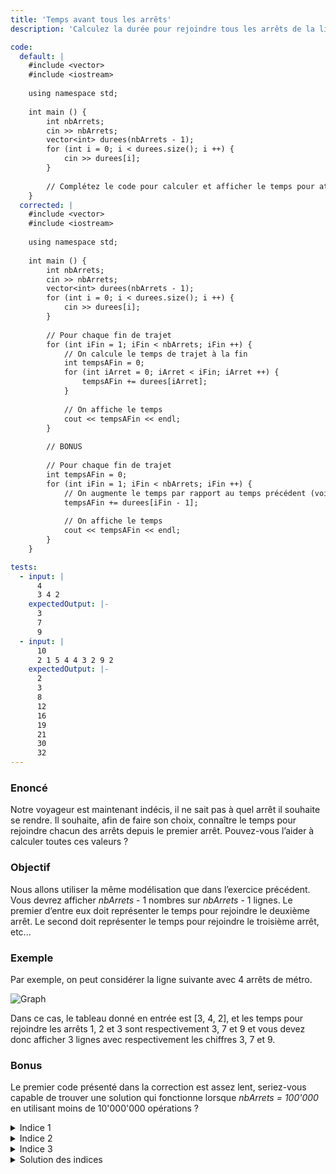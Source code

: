 ```yaml
---
title: 'Temps avant tous les arrêts'
description: 'Calculez la durée pour rejoindre tous les arrêts de la ligne de métro'

code:
  default: |
    #include <vector>
    #include <iostream>
    
    using namespace std;
    
    int main () {
        int nbArrets;
        cin >> nbArrets;
        vector<int> durees(nbArrets - 1);
        for (int i = 0; i < durees.size(); i ++) {
            cin >> durees[i];
        }
    
        // Complétez le code pour calculer et afficher le temps pour atteindre tous les arrêts
    }
  corrected: |
    #include <vector>
    #include <iostream>
    
    using namespace std;
    
    int main () {
        int nbArrets;
        cin >> nbArrets;
        vector<int> durees(nbArrets - 1);
        for (int i = 0; i < durees.size(); i ++) {
            cin >> durees[i];
        }
    
        // Pour chaque fin de trajet
        for (int iFin = 1; iFin < nbArrets; iFin ++) {
            // On calcule le temps de trajet à la fin
            int tempsAFin = 0;
            for (int iArret = 0; iArret < iFin; iArret ++) {
                tempsAFin += durees[iArret];
            }
            
            // On affiche le temps
            cout << tempsAFin << endl;
        }
    
        // BONUS
        
        // Pour chaque fin de trajet
        int tempsAFin = 0;
        for (int iFin = 1; iFin < nbArrets; iFin ++) {
            // On augmente le temps par rapport au temps précédent (voir les indices)
            tempsAFin += durees[iFin - 1];
            
            // On affiche le temps
            cout << tempsAFin << endl;
        }
    }

tests:
  - input: |
      4
      3 4 2
    expectedOutput: |-
      3
      7
      9
  - input: |
      10
      2 1 5 4 4 3 2 9 2
    expectedOutput: |-
      2
      3
      8
      12
      16
      19
      21
      30
      32
---
```


### Enoncé

Notre voyageur est maintenant indécis, il ne sait pas à quel arrêt il souhaite se rendre. Il souhaite, afin de faire son choix, connaître le temps pour rejoindre chacun des arrêts depuis le premier arrêt. Pouvez-vous l’aider à calculer toutes ces valeurs ?

### Objectif

Nous allons utiliser la même modélisation que dans l’exercice précédent. Vous devrez afficher _nbArrets_ - 1 nombres sur _nbArrets_ - 1 lignes. Le premier d’entre eux doit représenter le temps pour rejoindre le deuxième arrêt. Le second doit représenter le temps pour rejoindre le troisième arrêt, etc...

### Exemple

Par exemple, on peut considérer la ligne suivante avec 4 arrêts de métro.

![Graph](/polympiads/graph-metro-polympiads.png)

Dans ce cas, le tableau donné en entrée est [3, 4, 2], et les temps pour rejoindre les arrêts 1, 2 et 3 sont respectivement 3, 7 et 9 et vous devez donc afficher 3 lignes avec respectivement les chiffres 3, 7 et 9.

### Bonus

Le premier code présenté dans la correction est assez lent, seriez-vous capable de trouver une solution qui fonctionne lorsque _nbArrets = 100'000_ en utilisant moins de 10'000'000 opérations ?

<details>
  <summary>Indice 1</summary>
    Que pouvez vous dire du calcul du temps de trajet entre l’arrêt 0 et l’arrêt iFin ?
</details>
<details>
  <summary>Indice 2</summary>
    Existe-t-il une redondance lors du calcul des temps de trajet ?
</details>
<details>
  <summary>Indice 3</summary>
    Essayez d’exprimer le temps de trajet entre l’arrêt 0 et l’arrêt iFin + 1 à partir de celui entre l’arrêt 0 et l’arrêt iFin ? Que pouvez-vous faire de cette information ?
</details>
<details>
  <summary>Solution des indices</summary>
    Le temps de trajet entre l'arrêt 0 et l'arrêt iFin + 1 est égal au temps de trajet entre l'arrêt 0 et l'arrêt iFin plus le temps de trajet entre l'arrêt iFin et l'arrêt iFin + 1. De cette manière, vous pouvez calculer en une opération le résultat à partir du précédent.
</details>
